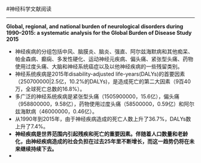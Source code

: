 #神经科学文献阅读

---------------
**Global, regional, and national burden of neurological disorders during 1990–2015: a systematic analysis for the Global Burden of Disease Study 2015**

- 神经疾病的分组包括中风、脑膜炎、脑炎、强直、阿尔兹海默病和其他痴呆、帕金森病、癫痫、多发性硬化、运动神经元疾病、偏头痛、紧张型头痛、药物使用过度头痛、大脑和神经系统癌症以及以他神经疾病的一些残留类别。
- 神经系统疾病是2015年disability-adjusted life-years(DALYs)的首要因素（250700000|2.5亿，10.2%的DALYs)，是造成死亡的第二大因素（9百40万，全球死亡总数的16.8%）。
- 多广泛的神经系统疾病是紧张型头痛（1505900000，15.6亿），偏头痛（958800000，9.58亿），药物使用过度头痛（58500000，0.59亿）和阿尔兹海默病（46000000，0.46亿）。
- 从1990年到2015年，由于神经疾病造成的死亡人数上升了36.7%，DALYs数上升了7.4%。
- **神经疾病是世界范围内引起残疾和死亡的重要因素。伴随着人口数量和老龄化，由神经疾病造成的社会负担在过去25年里不断增长，而这一趋势仍将在未来继续持续下去。**
- 

